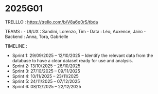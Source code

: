 
# 2025G01

TRELLLO : https://trello.com/b/V8a6q0rS/tbda

TEAMS :
    - UI/UX : Sandini, Lorenzo, Tim
    - Data : Léo, Auxence, Jairo
    - Backend : Anna, Tora, Gabrielle

TIMELINE :
- Sprint 1: 29/09/2025 – 12/10/2025 – Identify the relevant data from the database to have a clear dataset ready for use and analysis.
- Sprint 2: 13/10/2025 – 26/10/2025
- Sprint 3: 27/10/2025 – 09/11/2025
- Sprint 4: 10/11/2025 – 23/11/2025
- Sprint 5: 24/11/2025 – 07/12/2025
- Sprint 6: 08/12/2025 – 22/12/2025



